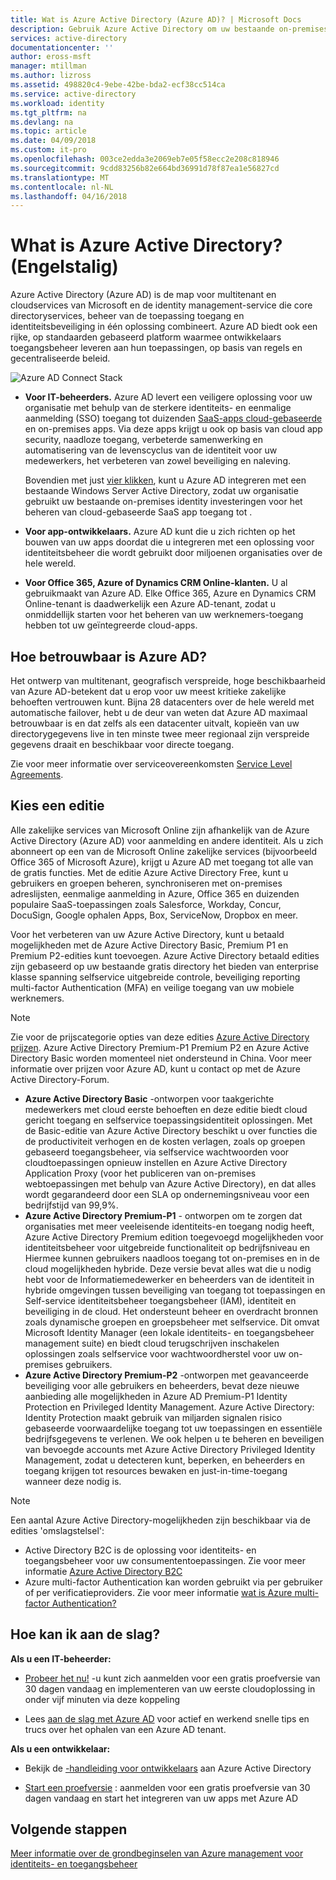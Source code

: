 ```yaml
---
title: Wat is Azure Active Directory (Azure AD)? | Microsoft Docs
description: Gebruik Azure Active Directory om uw bestaande on-premises identiteiten in de cloud uitbreiden of het ontwikkelen van Azure AD geïntegreerde toepassingen.
services: active-directory
documentationcenter: ''
author: eross-msft
manager: mtillman
ms.author: lizross
ms.assetid: 498820c4-9ebe-42be-bda2-ecf38cc514ca
ms.service: active-directory
ms.workload: identity
ms.tgt_pltfrm: na
ms.devlang: na
ms.topic: article
ms.date: 04/09/2018
ms.custom: it-pro
ms.openlocfilehash: 003ce2edda3e2069eb7e05f58ecc2e208c818946
ms.sourcegitcommit: 9cdd83256b82e664bd36991d78f87ea1e56827cd
ms.translationtype: MT
ms.contentlocale: nl-NL
ms.lasthandoff: 04/16/2018
---
```

# <a name="what-is-azure-active-directory"></a>What is Azure Active Directory? (Engelstalig)
Azure Active Directory (Azure AD) is de map voor multitenant en cloudservices van Microsoft en de identity management-service die core directoryservices, beheer van de toepassing toegang en identiteitsbeveiliging in één oplossing combineert. Azure AD biedt ook een rijke, op standaarden gebaseerd platform waarmee ontwikkelaars toegangsbeheer leveren aan hun toepassingen, op basis van regels en gecentraliseerde beleid.

![Azure AD Connect Stack](./media/active-directory-whatis/Azure_Active_Directory.png)

- **Voor IT-beheerders.** Azure AD levert een veiligere oplossing voor uw organisatie met behulp van de sterkere identiteits- en eenmalige aanmelding (SSO) toegang tot duizenden [SaaS-apps cloud-gebaseerde](active-directory-saas-tutorial-list.md) en on-premises apps. Via deze apps krijgt u ook op basis van cloud app security, naadloze toegang, verbeterde samenwerking en automatisering van de levenscyclus van de identiteit voor uw medewerkers, het verbeteren van zowel beveiliging en naleving.

    Bovendien met just [vier klikken](./connect/active-directory-aadconnect-get-started-express.md), kunt u Azure AD integreren met een bestaande Windows Server Active Directory, zodat uw organisatie gebruikt uw bestaande on-premises identity investeringen voor het beheren van cloud-gebaseerde SaaS app toegang tot .

- **Voor app-ontwikkelaars.** Azure AD kunt die u zich richten op het bouwen van uw apps doordat die u integreren met een oplossing voor identiteitsbeheer die wordt gebruikt door miljoenen organisaties over de hele wereld.

- **Voor Office 365, Azure of Dynamics CRM Online-klanten.** U al gebruikmaakt van Azure AD. Elke Office 365, Azure en Dynamics CRM Online-tenant is daadwerkelijk een Azure AD-tenant, zodat u onmiddellijk starten voor het beheren van uw werknemers-toegang hebben tot uw geïntegreerde cloud-apps.

## <a name="how-reliable-is-azure-ad"></a>Hoe betrouwbaar is Azure AD?
Het ontwerp van multitenant, geografisch verspreide, hoge beschikbaarheid van Azure AD-betekent dat u erop voor uw meest kritieke zakelijke behoeften vertrouwen kunt. Bijna 28 datacenters over de hele wereld met automatische failover, hebt u de deur van weten dat Azure AD maximaal betrouwbaar is en dat zelfs als een datacenter uitvalt, kopieën van uw directorygegevens live in ten minste twee meer regionaal zijn verspreide gegevens draait en beschikbaar voor directe toegang.

Zie voor meer informatie over serviceovereenkomsten [Service Level Agreements](https://azure.microsoft.com/support/legal/sla/).

## <a name="choose-an-edition"></a>Kies een editie
Alle zakelijke services van Microsoft Online zijn afhankelijk van de Azure Active Directory (Azure AD) voor aanmelding en andere identiteit. Als u zich abonneert op een van de Microsoft Online zakelijke services (bijvoorbeeld Office 365 of Microsoft Azure), krijgt u Azure AD met toegang tot alle van de gratis functies. Met de editie Azure Active Directory Free, kunt u gebruikers en groepen beheren, synchroniseren met on-premises adreslijsten, eenmalige aanmelding in Azure, Office 365 en duizenden populaire SaaS-toepassingen zoals Salesforce, Workday, Concur, DocuSign, Google ophalen Apps, Box, ServiceNow, Dropbox en meer. 

Voor het verbeteren van uw Azure Active Directory, kunt u betaald mogelijkheden met de Azure Active Directory Basic, Premium P1 en Premium P2-edities kunt toevoegen. Azure Active Directory betaald edities zijn gebaseerd op uw bestaande gratis directory het bieden van enterprise klasse spanning selfservice uitgebreide controle, beveiliging reporting multi-factor Authentication (MFA) en veilige toegang van uw mobiele werknemers.

> [!NOTE]
> Zie voor de prijscategorie opties van deze edities [Azure Active Directory prijzen](https://azure.microsoft.com/pricing/details/active-directory/). Azure Active Directory Premium-P1 Premium P2 en Azure Active Directory Basic worden momenteel niet ondersteund in China. Voor meer informatie over prijzen voor Azure AD, kunt u contact op met de Azure Active Directory-Forum.
>

* **Azure Active Directory Basic** -ontworpen voor taakgerichte medewerkers met cloud eerste behoeften en deze editie biedt cloud gericht toegang en selfservice toepassingsidentiteit oplossingen. Met de Basic-editie van Azure Active Directory beschikt u over functies die de productiviteit verhogen en de kosten verlagen, zoals op groepen gebaseerd toegangsbeheer, via selfservice wachtwoorden voor cloudtoepassingen opnieuw instellen en Azure Active Directory Application Proxy (voor het publiceren van on-premises webtoepassingen met behulp van Azure Active Directory), en dat alles wordt gegarandeerd door een SLA op ondernemingsniveau voor een bedrijfstijd van 99,9%.
* **Azure Active Directory Premium-P1** - ontworpen om te zorgen dat organisaties met meer veeleisende identiteits-en toegang nodig heeft, Azure Active Directory Premium edition toegevoegd mogelijkheden voor identiteitsbeheer voor uitgebreide functionaliteit op bedrijfsniveau en Hiermee kunnen gebruikers naadloos toegang tot on-premises en in de cloud mogelijkheden hybride. Deze versie bevat alles wat die u nodig hebt voor de Informatiemedewerker en beheerders van de identiteit in hybride omgevingen tussen beveiliging van toegang tot toepassingen en Self-service identiteitsbeheer toegangsbeheer (IAM), identiteit en beveiliging in de cloud. Het ondersteunt beheer en overdracht bronnen zoals dynamische groepen en groepsbeheer met selfservice. Dit omvat Microsoft Identity Manager (een lokale identiteits- en toegangsbeheer management suite) en biedt cloud terugschrijven inschakelen oplossingen zoals selfservice voor wachtwoordherstel voor uw on-premises gebruikers.
* **Azure Active Directory Premium-P2** -ontworpen met geavanceerde beveiliging voor alle gebruikers en beheerders, bevat deze nieuwe aanbieding alle mogelijkheden in Azure AD Premium-P1 Identity Protection en Privileged Identity Management. Azure Active Directory: Identity Protection maakt gebruik van miljarden signalen risico gebaseerde voorwaardelijke toegang tot uw toepassingen en essentiële bedrijfsgegevens te verlenen. We ook helpen u te beheren en beveiligen van bevoegde accounts met Azure Active Directory Privileged Identity Management, zodat u detecteren kunt, beperken, en beheerders en toegang krijgen tot resources bewaken en just-in-time-toegang wanneer deze nodig is.  

> [!NOTE]
> Een aantal Azure Active Directory-mogelijkheden zijn beschikbaar via de edities 'omslagstelsel':
>
> * Active Directory B2C is de oplossing voor identiteits- en toegangsbeheer voor uw consumententoepassingen. Zie voor meer informatie [Azure Active Directory B2C](https://azure.microsoft.com/documentation/services/active-directory-b2c/)
> * Azure multi-factor Authentication kan worden gebruikt via per gebruiker of per verificatieproviders. Zie voor meer informatie [wat is Azure multi-factor Authentication?](../multi-factor-authentication/multi-factor-authentication.md)
>

## <a name="how-can-i-get-started"></a>Hoe kan ik aan de slag?

**Als u een IT-beheerder:**

* [Probeer het nu!](https://azure.microsoft.com/trial/get-started-active-directory/) -u kunt zich aanmelden voor een gratis proefversie van 30 dagen vandaag en implementeren van uw eerste cloudoplossing in onder vijf minuten via deze koppeling

* Lees [aan de slag met Azure AD](https://docs.microsoft.com/azure/active-directory/active-directory-get-started-premium) voor actief en werkend snelle tips en trucs over het ophalen van een Azure AD tenant.

**Als u een ontwikkelaar:**
 
* Bekijk de [-handleiding voor ontwikkelaars](active-directory-developers-guide.md) aan Azure Active Directory

* [Start een proefversie](https://azure.microsoft.com/trial/get-started-active-directory/) : aanmelden voor een gratis proefversie van 30 dagen vandaag en start het integreren van uw apps met Azure AD

## <a name="next-steps"></a>Volgende stappen
[Meer informatie over de grondbeginselen van Azure management voor identiteits- en toegangsbeheer](https://docs.microsoft.com/azure/active-directory/identity-fundamentals)
